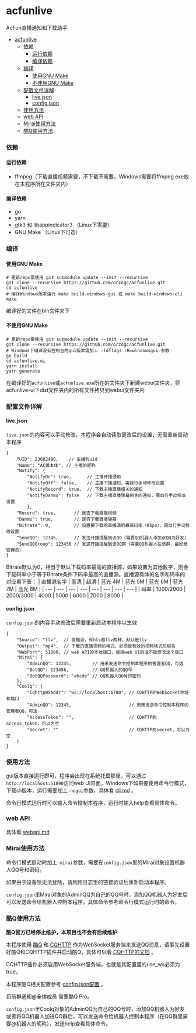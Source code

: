 # acfunlive
AcFun直播通知和下载助手

* [acfunlive](#acfunlive)
    * [依赖](#依赖)
      * [运行依赖](#运行依赖)
      * [编译依赖](#编译依赖)
    * [编译](#编译)
      * [使用GNU Make](#使用gnu-make)
      * [不使用GNU Make](#不使用gnu-make)
    * [配置文件详解](#配置文件详解)
      * [live\.json](#livejson)
      * [config\.json](#configjson)
    * [使用方法](#使用方法)
    * [web API](#web-api)
    * [Mirai使用方法](#mirai使用方法)
    * [酷Q使用方法](#酷q使用方法)

### 依赖
#### 运行依赖
* ffmpeg（下载直播视频需要，不下载不需要，Windows需要将ffmpeg.exe放在本程序所在文件夹内）

#### 编译依赖
* go
* yarn
* gtk3 和 libappindicator3 （Linux下需要）
* GNU Make （Linux下可选）

### 编译
#### 使用GNU Make
```
# 更新repo需使用 git submodule update --init --recursive
git clone --recursive https://github.com/orzogc/acfunlive.git
cd acfunlive
# 编译Windows版本运行 make build-windows-gui 或 make build-windows-cli
make
```
编译好的文件在bin文件夹下

#### 不使用GNU Make
```
# 更新repo需使用 git submodule update --init --recursive
git clone --recursive https://github.com/orzogc/acfunlive.git
# Windows下编译没有控制台的gui版本需加上 -ldflags -H=windowsgui 参数
go build
cd acfunlive-ui
yarn install
yarn generate
```
在编译好的`acfunlive`或`acfunlive.exe`所在的文件夹下新建webui文件夹，将acfunlive-ui下dist文件夹内的所有文件拷贝到webui文件夹内

### 配置文件详解
#### live.json
`live.json`的内容可以手动修改，本程序会自动读取更改后的设置，无需重新启动本程序
```
{
    "UID": 23682490,    // 主播的uid
    "Name": "AC娘本体", // 主播的昵称
    "Notify": {
        "NotifyOn": true,      // 主播开播通知
        "NotifyOff": false,    // 主播下播通知，需自行手动修改设置
        "NotifyRecord": true,  // 下载主播直播相关的通知
        "NotifyDanmu": false   // 下载主播直播弹幕相关的通知，需自行手动修改设置
        },
    "Record": true,       // 是否下载直播视频
    "Danmu": true,        // 是否下载直播弹幕
    "Bitrate": 0,         // 设置要下载的直播源的最高码率（Kbps），需自行手动修改设置
    "SendQQ": 12345,      // 发送开播提醒到该QQ（需要QQ机器人添加该QQ为好友）
    "SendQQGroup": 123456 // 发送开播提醒到该QQ群（需要QQ机器人在该群，最好是管理员）
}
```
Bitrate默认为0，相当于默认下载码率最高的直播源，如果设置为其他数字，则会下载码率小于等于Bitrate条件下码率最高的直播源。直播源具体的名字和码率的对应看下表：
| 直播源名字 | 高清 | 超清 | 蓝光 4M | 蓝光 5M | 蓝光 6M | 蓝光 7M | 蓝光 8M |
| --- | --- | --- | --- | --- | --- | --- | --- |
| 码率 | 1000/2000 | 2000/3000 | 4000 | 5000 | 6000 | 7000 | 8000 |

#### config.json
`config.json`的内容手动修改后需要重新启动本程序以生效
```
{
    "Source": "flv",  // 直播源，有hls和flv两种，默认是flv
    "Output": "mp4",  // 下载的直播视频的格式，必须是有效的视频格式后缀名
    "WebPort": 51880, // web API的本地端口，使用web UI的话不能修改这个端口
    "Mirai": {
        "AdminQQ": 12345,        // 用来发送命令控制本程序的管理者QQ，可选
        "BotQQ": 123456,         // QQ机器人的QQ号
        "BotQQPassword": "abcde" // QQ机器人QQ号的密码
    },
    "Coolq": {
        "CqhttpWSAddr": "ws://localhost:6700", // CQHTTP的WebSocket地址和端口
        "AdminQQ": 12345,                      // 用来发送命令控制本程序的管理者QQ，可选
        "AccessToken": "",                     // CQHTTP的access_token，可以为空
        "Secret": ""                           // CQHTTP的secret，可以为空
    }
}
```

### 使用方法
gui版本直接运行即可，程序会出现在系统托盘那里，可以通过`http://localhost:51890`访问web UI界面，Windows下如果要使用命令行模式，下载cli版本，运行需要加上`-nogui`参数，具体看 [cli.md](https://github.com/orzogc/acfunlive/blob/master/cli.md) 。

命令行模式运行时可以输入命令控制本程序，运行时输入help查看具体命令。

### web API
具体看 [webapi.md](https://github.com/orzogc/acfunlive/blob/master/webapi.md)

### Mirai使用方法
命令行模式启动时加上`-mirai`参数，需要在`config.json`里的Mirai对象设置机器人QQ号和密码。

如果由于设备锁无法登陆，请利用日志里的链接验证后重新启动本程序。

`config.json`里Mirai对象的AdminQQ为自己的QQ号时，添加QQ机器人为好友后可以发送命令给机器人控制本程序，具体命令参考命令行模式运行时的命令。

### 酷Q使用方法
**酷Q官方已经停止维护，本项目也不会有后续维护**

本程序使用 [酷Q](https://cqp.cc/) 和 [CQHTTP](https://github.com/richardchien/coolq-http-api) 作为WebSocket服务端来发送QQ消息，请事先设置好酷Q和CQHTTP插件并启动酷Q，具体可以看 [CQHTTP的文档](https://richardchien.gitee.io/coolq-http-api/docs/) 。

CQHTTP插件必须启用WebSocket服务端，也就是其配置里的use_ws必须为true。

本程序酷Q相关配置参考 [config\.json配置](#configjson) 。

目前群通知@全体成员 需要酷Q Pro。

`config.json`里Coolq对象的AdminQQ为自己的QQ号时，添加QQ机器人为好友或者将QQ机器人加进QQ群后，可以发送命令给机器人控制本程序（在QQ群里需要@机器人的昵称），发送help查看具体命令。
